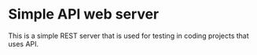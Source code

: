 # Simple API web server

This is a simple REST server that is used for testing in coding projects that uses API.
